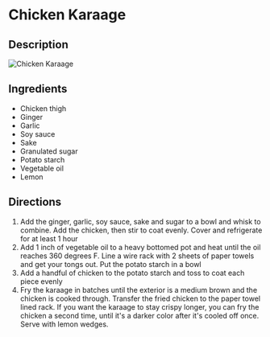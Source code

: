 # Chicken Karaage

## Description
![Chicken Karaage](https://www.themealdb.com/images/media/meals/tyywsw1505930373.jpg "Chicken Karaage")

## Ingredients
- Chicken thigh
- Ginger
- Garlic
- Soy sauce
- Sake
- Granulated sugar
- Potato starch
- Vegetable oil
- Lemon

## Directions
1. Add the ginger, garlic, soy sauce, sake and sugar to a bowl and whisk to combine. Add the chicken, then stir to coat evenly. Cover and refrigerate for at least 1 hour
2. Add 1 inch of vegetable oil to a heavy bottomed pot and heat until the oil reaches 360 degrees F. Line a wire rack with 2 sheets of paper towels and get your tongs out. Put the potato starch in a bowl
3. Add a handful of chicken to the potato starch and toss to coat each piece evenly
4. Fry the karaage in batches until the exterior is a medium brown and the chicken is cooked through. Transfer the fried chicken to the paper towel lined rack. If you want the karaage to stay crispy longer, you can fry the chicken a second time, until it's a darker color after it's cooled off once. Serve with lemon wedges.

